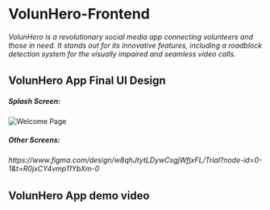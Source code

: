 # VolunHero-Frontend

<h6 align = "left">
 VolunHero is a revolutionary social media app connecting volunteers and those in need. It stands out for its innovative features, including a roadblock detection system for the visually 
 impaired and seamless video calls. 
</h6>

<h2 align = "left">
 VolunHero App Final UI Design
</h2>

<h5 align = "left">
 Splash Screen:
</h5>

![Welcome Page](https://github.com/user-attachments/assets/11ff672e-4a1f-4a1f-ae47-23d1418e6087)

<h5 align = "left">
 Other Screens:
</h5>

<h6 align="left">
  <i>
    https://www.figma.com/design/w8qhJtytLDywCsgjWfjxFL/Trial?node-id=0-1&t=R0jxCY4vmp11YbXm-0
  </i>
</h6> 

<h2 align = "left">
 VolunHero App demo video
</h2>
